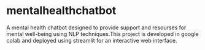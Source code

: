 # mentalhealthchatbot
A mental health chatbot designed to provide support and resourses for mental well-being using NLP techniques.This project is developed in google colab and deployed using streamlit for an interactive web interface.

